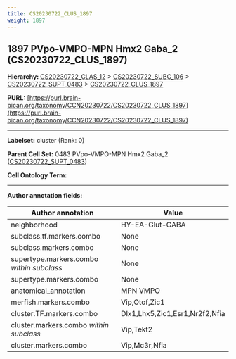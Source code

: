 ```yaml
---
title: CS20230722_CLUS_1897
weight: 1897
---
```

## 1897 PVpo-VMPO-MPN Hmx2 Gaba_2 (CS20230722_CLUS_1897)
<b>Hierarchy: </b>
[CS20230722_CLAS_12](../CS20230722_CLAS_12) >
[CS20230722_SUBC_106](../CS20230722_SUBC_106) >
[CS20230722_SUPT_0483](../CS20230722_SUPT_0483) >
[CS20230722_CLUS_1897](../CS20230722_CLUS_1897)

**PURL:** [https://purl.brain-bican.org/taxonomy/CCN20230722/CS20230722_CLUS_1897](https://purl.brain-bican.org/taxonomy/CCN20230722/CS20230722_CLUS_1897)

---


**Labelset:** cluster (Rank: 0)

**Parent Cell Set:** 0483 PVpo-VMPO-MPN Hmx2 Gaba_2 ([CS20230722_SUPT_0483](../CS20230722_SUPT_0483))



**Cell Ontology Term:** 

[MARKER GENES.]: #


---

[TRANSFERRED ANNOTATIONS.]: #


[AUTHOR ANNOTATION FIELDS.]: #


**Author annotation fields:**

| Author annotation | Value |
|-------------------|-------|
|neighborhood|HY-EA-Glut-GABA|
|subclass.tf.markers.combo|None|
|subclass.markers.combo|None|
|supertype.markers.combo _within subclass_|None|
|supertype.markers.combo|None|
|anatomical_annotation|MPN VMPO|
|merfish.markers.combo|Vip,Otof,Zic1|
|cluster.TF.markers.combo|Dlx1,Lhx5,Zic1,Esr1,Nr2f2,Nfia|
|cluster.markers.combo _within subclass_|Vip,Tekt2|
|cluster.markers.combo|Vip,Mc3r,Nfia|

